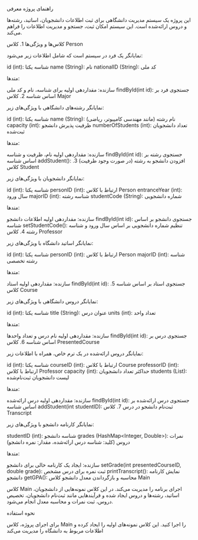 راهنمای پروژه معرفی

این پروژه یک سیستم مدیریت دانشگاهی برای ثبت اطلاعات دانشجویان، اساتید، رشته‌ها و دروس ارائه‌شده است. این سیستم امکان ثبت، جستجو و مدیریت اطلاعات را فراهم می‌کند.

کلاس‌ها و ویژگی‌ها 1. کلاس Person

نمایانگر یک فرد در سیستم است که شامل اطلاعات زیر می‌شود:

id (int): شناسه یکتا name (String): نام nationalID (String): کد ملی

متدها:

سازنده: مقداردهی اولیه برای شناسه، نام و کد ملی findById(int id): جستجوی فرد بر اساس شناسه 2. کلاس Major

نمایانگر رشته‌های دانشگاهی با ویژگی‌های زیر:

id (int): شناسه یکتا name (String): نام رشته (مانند مهندسی کامپیوتر، ریاضی) capacity (int): ظرفیت پذیرش دانشجو numberOfStudents (int): تعداد دانشجویان ثبت‌شده

متدها:

سازنده: مقداردهی اولیه نام، ظرفیت و شناسه findById(int id): جستجوی رشته بر اساس شناسه addStudent(): افزودن دانشجو به رشته (در صورت وجود ظرفیت) 3. کلاس Student

نمایانگر دانشجویان با ویژگی‌های زیر:

id (int): شناسه یکتا personID (int): ارتباط با کلاس Person entranceYear (int): سال ورود majorID (int): شناسه رشته studentCode (String): شماره دانشجویی

متدها:

سازنده: مقداردهی اولیه اطلاعات دانشجو findById(int id): جستجوی دانشجو بر اساس شناسه setStudentCode(): تنظیم شماره دانشجویی بر اساس سال ورود و شناسه رشته 4. کلاس Professor

نمایانگر اساتید دانشگاه با ویژگی‌های زیر:

id (int): شناسه یکتا personID (int): ارتباط با کلاس Person majorID (int): شناسه رشته تخصصی

متدها:

سازنده: مقداردهی اولیه استاد findById(int id): جستجوی استاد بر اساس شناسه 5. کلاس Course

نمایانگر دروس دانشگاهی با ویژگی‌های زیر:

id (int): شناسه یکتا title (String): عنوان درس units (int): تعداد واحد

متدها:

سازنده: مقداردهی اولیه نام درس و تعداد واحدها findById(int id): جستجوی درس بر اساس شناسه 6. کلاس PresentedCourse

نمایانگر دروس ارائه‌شده در یک ترم خاص، همراه با اطلاعات زیر:

id (int): شناسه یکتا courseID (int): ارتباط با کلاس Course professorID (int): ارتباط با کلاس Professor capacity (int): حداکثر تعداد دانشجویان students (List): لیست دانشجویان ثبت‌نام‌شده

متدها:

سازنده: مقداردهی اولیه درس ارائه‌شده findById(int id): جستجوی درس ارائه‌شده بر اساس شناسه addStudent(int studentID): ثبت‌نام دانشجو در درس 7. کلاس Transcript

نمایانگر کارنامه دانشجو با ویژگی‌های زیر:

studentID (int): شناسه دانشجو grades (HashMap<Integer, Double>): نمرات دروس (کلید: شناسه درس ارائه‌شده، مقدار: نمره دانشجو)

متدها:

سازنده: ایجاد یک کارنامه خالی برای دانشجو setGrade(int presentedCourseID, double grade): ثبت نمره برای درس مشخص printTranscript(): نمایش کارنامه دانشجو getGPA(): محاسبه و بازگرداندن معدل دانشجو کلاس Main

کلاس Main اجرای برنامه را مدیریت می‌کند. در این کلاس نمونه‌هایی از دانشجویان، اساتید، رشته‌ها و دروس ایجاد شده و فرآیندهایی مانند ثبت‌نام دانشجویان، تخصیص دروس، ثبت نمرات و محاسبه معدل انجام می‌شود.

نحوه استفاده

برای اجرای پروژه، کلاس Main را اجرا کنید. این کلاس نمونه‌های اولیه را ایجاد کرده و اطلاعات مربوط به دانشگاه را مدیریت می‌کند
